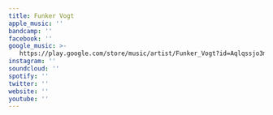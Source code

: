 ```yaml
---
title: Funker Vogt
apple_music: ''
bandcamp: ''
facebook: ''
google_music: >-
   https://play.google.com/store/music/artist/Funker_Vogt?id=Aqlqssjo3mzuyksxa57zijq7njy
instagram: ''
soundcloud: ''
spotify: ''
twitter: ''
website: ''
youtube: ''
---
```

